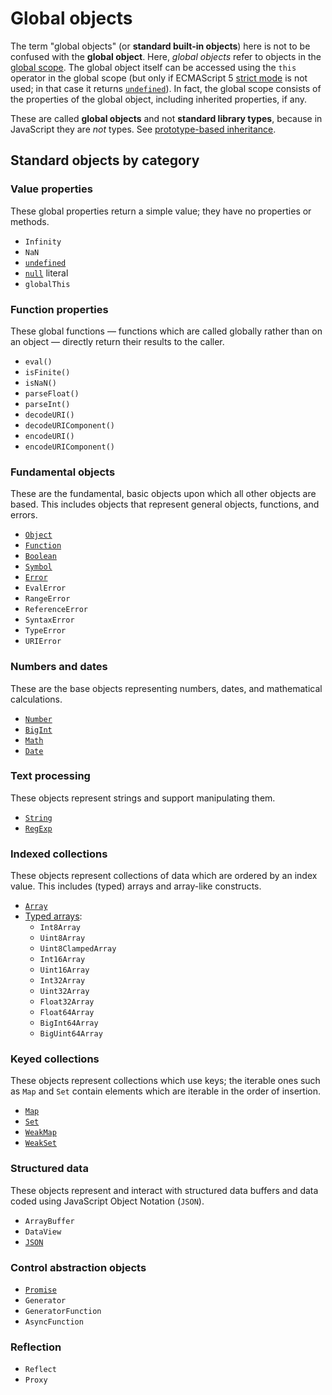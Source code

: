 # Global objects

The term "global objects" (or **standard built-in objects**) here is not to be confused with the **global object**. Here, _global objects_ refer to objects in the [global scope][concept-scope]. The global object itself can be accessed using the `this` operator in the global scope (but only if ECMAScript 5 [strict mode][concept-strict-mode] is not used; in that case it returns [`undefined`][type-undefined]). In fact, the global scope consists of the properties of the global object, including inherited properties, if any.

These are called **global objects** and not **standard library types**, because in JavaScript they are _not_ types. See [prototype-based inheritance][concept-prototype-inheritance].

## Standard objects by category

### Value properties

These global properties return a simple value; they have no properties or methods.

- `Infinity`
- `NaN`
- [`undefined`][type-undefined]
- [`null`][type-null] literal
- `globalThis`

### Function properties

These global functions — functions which are called globally rather than on an object — directly return their results to the caller.

- `eval()`
- `isFinite()`
- `isNaN()`
- `parseFloat()`
- `parseInt()`
- `decodeURI()`
- `decodeURIComponent()`
- `encodeURI()`
- `encodeURIComponent()`

### Fundamental objects

These are the fundamental, basic objects upon which all other objects are based. This includes objects that represent general objects, functions, and errors.

- [`Object`][global-object-object]
- [`Function`][global-object-function]
- [`Boolean`][global-object-boolean]
- [`Symbol`][global-object-symbol]
- [`Error`][global-object-error]
- `EvalError`
- `RangeError`
- `ReferenceError`
- `SyntaxError`
- `TypeError`
- `URIError`

### Numbers and dates

These are the base objects representing numbers, dates, and mathematical calculations.

- [`Number`][global-object-number]
- [`BigInt`][global-object-bigint]
- [`Math`][global-object-math]
- [`Date`][global-object-date]

### Text processing

These objects represent strings and support manipulating them.

- [`String`][global-object-string]
- [`RegExp`][global-object-regexp]

### Indexed collections

These objects represent collections of data which are ordered by an index value. This includes (typed) arrays and array-like constructs.

- [`Array`][global-object-array]
- [Typed arrays][global-object-typed-array]:
  - `Int8Array`
  - `Uint8Array`
  - `Uint8ClampedArray`
  - `Int16Array`
  - `Uint16Array`
  - `Int32Array`
  - `Uint32Array`
  - `Float32Array`
  - `Float64Array`
  - `BigInt64Array`
  - `BigUint64Array`

### Keyed collections

These objects represent collections which use keys; the iterable ones such as `Map` and `Set` contain elements which are iterable in the order of insertion.

- [`Map`][global-object-map]
- [`Set`][global-object-set]
- [`WeakMap`][global-object-weakmap]
- [`WeakSet`][global-object-weakset]

### Structured data

These objects represent and interact with structured data buffers and data coded using JavaScript Object Notation (`JSON`).

- `ArrayBuffer`
- `DataView`
- [`JSON`][global-object-json]

### Control abstraction objects

- [`Promise`][global-object-promise]
- `Generator`
- `GeneratorFunction`
- `AsyncFunction`

### Reflection

- `Reflect`
- `Proxy`

[concept-prototype-inheritance]: ./prototype_inheritance.md
[concept-scope]: ../../../../reference/concepts/scope.md
[concept-strict-mode]: ./strict_mode.md
[global-object-array]: ../../../languages/javascript/objects/array.md
[global-object-boolean]: ../../../languages/javascript/objects/boolean.md
[global-object-bigint]: ../../../languages/javascript/objects/bigint.md
[global-object-date]: ../../../languages/javascript/objects/date.md
[global-object-error]: ../../../languages/javascript/objects/error.md
[global-object-function]: ../../../languages/javascript/objects/function.md
[global-object-json]: ../../../languages/javascript/objects/json.md
[global-object-map]: ../../../languages/javascript/objects/map.md
[global-object-math]: ../../../languages/javascript/objects/math.md
[global-object-number]: ../../../languages/javascript/objects/number.md
[global-object-object]: ../../../languages/javascript/objects/object.md
[global-object-promise]: ../../../languages/javascript/objects/promise.md
[global-object-regexp]: ../../../languages/javascript/objects/regexp.md
[global-object-set]: ../../../languages/javascript/objects/set.md
[global-object-string]: ../../../languages/javascript/objects/string.md
[global-object-symbol]: ../../../languages/javascript/objects/symbol.md
[global-object-typed-array]: ../../../languages/javascript/objects/typed-array.md
[global-object-weakmap]: ../../../languages/javascript/objects/weakmap.md
[global-object-weakset]: ../../../languages/javascript/objects/weakset.md
[type-null]: ../../../../reference/types/null.md
[type-undefined]: ./undefined.md
